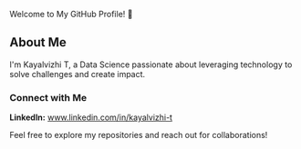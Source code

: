 Welcome to My GitHub Profile! 👋
## About Me
I'm Kayalvizhi T, a Data Science passionate about leveraging technology to solve challenges and create impact.

### Connect with Me
**LinkedIn:** www.linkedin.com/in/kayalvizhi-t

Feel free to explore my repositories and reach out for collaborations!
